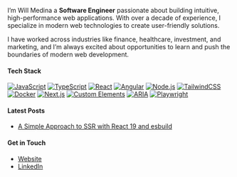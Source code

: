 I’m Will Medina a **Software Engineer** passionate about building intuitive, high-performance web applications. With over a decade of experience, I specialize in modern web technologies to create user-friendly solutions.

I have worked across industries like finance, healthcare, investment, and marketing, and I’m always excited about opportunities to learn and push the boundaries of modern web development.

#### Tech Stack
[![JavaScript](https://img.shields.io/badge/JavaScript-%23262626?logo=javascript&logoColor=white&style=flat-square)](https://developer.mozilla.org/en-US/docs/Web/JavaScript)
[![TypeScript](https://img.shields.io/badge/TypeScript-%23262626?logo=typescript&logoColor=white&style=flat-square)](https://www.typescriptlang.org/)
[![React](https://img.shields.io/badge/React-%23262626?logo=react&logoColor=white&style=flat-square)](https://react.dev/)
[![Angular](https://img.shields.io/badge/Angular-%23262626?logo=angular&logoColor=white&style=flat-square)](https://angular.io/)
[![Node.js](https://img.shields.io/badge/Node.js-%23262626?logo=node.js&logoColor=white&style=flat-square)](https://nodejs.org/)
[![TailwindCSS](https://img.shields.io/badge/-TailwindCSS-%23262626?logo=tailwindcss&logoColor=white&style=flat-square)](https://tailwindcss.com/)
[![Docker](https://img.shields.io/badge/-Docker-%23262626?logo=docker&logoColor=white&style=flat-square)](https://www.docker.com/)
[![Next.js](https://img.shields.io/badge/-Next.js-%23262626?logo=next.js&logoColor=white&style=flat-square)](https://nextjs.org/)
[![Custom Elements](https://img.shields.io/badge/-Custom%20Elements-%23262626?logo=html5&logoColor=white&style=flat-square)](https://developer.mozilla.org/en-US/docs/Web/Web_Components)
[![ARIA](https://img.shields.io/badge/-ARIA-%23262626?logo=w3c&logoColor=white&style=flat-square)](https://www.w3.org/WAI/ARIA/)
[![Playwright](https://img.shields.io/badge/-Playwright-%23262626?logo=playwright&logoColor=white&style=flat-square)](https://playwright.dev/)

#### Latest Posts

- [A Simple Approach to SSR with React 19 and esbuild](https://dev.to/willyelm/a-simple-approach-to-ssr-with-react-19-and-esbuild-26e5)

#### Get in Touch
- [Website](https://willyelm.com)
- [LinkedIn](https://www.linkedin.com/in/willyelm/)
